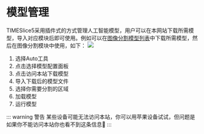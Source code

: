 # 模型管理

TIMESlice5采用插件式的方式管理人工智能模型，用户可以在本网站下载所需模型，导入对应模块后即可使用。例如可以在[图像分割模型列表](./pericardiumModel)中下载所需模型，然后在图像分割模块中使用，如下：
![](/images/model/modelManage.png)

1. 选择Auto工具
2. 点击选择模型配置面板
3. 点击访问本站下载模型
4. 导入下载后的模型文件
5. 选择你需要分割的区域
6. 加载模型
7. 运行模型


::: warning 警告
某些设备可能无法访问本站，你可以用苹果设备试试，但问题是如果你不能访问本站你也看不到这条信息🐶
:::